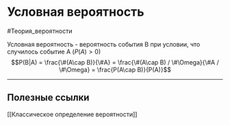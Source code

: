 # Условная вероятность
#Теория_вероятности 

Условная вероятность - вероятность события B при условии, что случилось событие A ($P(A) > 0$)
$$P(B|A) = \frac{\#(A\cap B)}{\#A} = \frac{\#(A\cap B) / \#\Omega}{\#A / \#\Omega} = \frac{P(A\cap B)}{P(A)}$$

---

## Полезные ссылки
[[Классическое определение вероятности]]